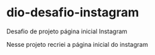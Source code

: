 # dio-desafio-instagram
Desafio de projeto página inicial Instagram

Nesse projeto recriei a página inicial do instagram
